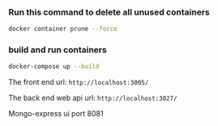 ### Run this command to delete all unused containers

```bash
docker container prune --force
```

### build and run containers

```bash
docker-compose up --build
```

The front end url: `http://localhost:3005/` <br/>

The back end web api url: `http://localhost:3027/` <br/>

Mongo-express ui port 8081
